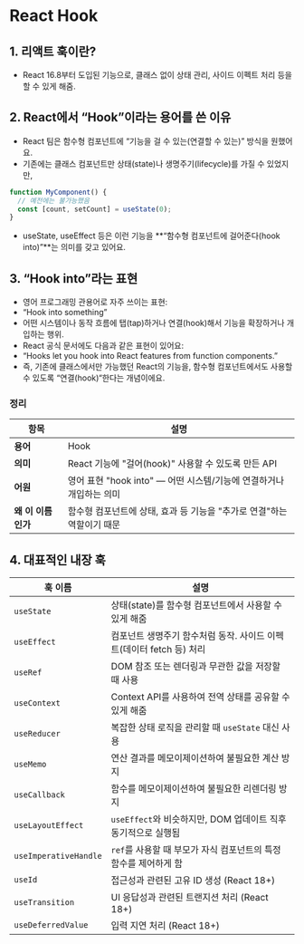 # React Hook


## 1. 리액트 훅이란?
- React 16.8부터 도입된 기능으로, 클래스 없이 상태 관리, 사이드 이펙트 처리 등을 할 수 있게 해줌.

## 2. React에서 “Hook”이라는 용어를 쓴 이유
- React 팀은 함수형 컴포넌트에 “기능을 걸 수 있는(연결할 수 있는)” 방식을 원했어요.
- 기존에는 클래스 컴포넌트만 상태(state)나 생명주기(lifecycle)를 가질 수 있었지만,
```jsx
function MyComponent() {
  // 예전에는 불가능했음
  const [count, setCount] = useState(0);
}
```
- useState, useEffect 등은 이런 기능을 **“함수형 컴포넌트에 걸어준다(hook into)”**는 의미를 갖고 있어요.


## 3. “Hook into”라는 표현

- 영어 프로그래밍 관용어로 자주 쓰이는 표현:
- “Hook into something”
- 어떤 시스템이나 동작 흐름에 탭(tap)하거나 연결(hook)해서 기능을 확장하거나 개입하는 행위.
- React 공식 문서에도 다음과 같은 표현이 있어요:
- “Hooks let you hook into React features from function components.”
- 즉, 기존에 클래스에서만 가능했던 React의 기능을, 함수형 컴포넌트에서도 사용할 수 있도록 “연결(hook)“한다는 개념이에요.
### 정리
| 항목               | 설명 |
|--------------------|------|
| **용어**           | Hook |
| **의미**           | React 기능에 "걸어(hook)" 사용할 수 있도록 만든 API |
| **어원**           | 영어 표현 "hook into" — 어떤 시스템/기능에 연결하거나 개입하는 의미 |
| **왜 이 이름인가** | 함수형 컴포넌트에 상태, 효과 등 기능을 "추가로 연결"하는 역할이기 때문 |


## 4. 대표적인 내장 훅
| 훅 이름          | 설명                                                                 |
|------------------|----------------------------------------------------------------------|
| `useState`       | 상태(state)를 함수형 컴포넌트에서 사용할 수 있게 해줌                |
| `useEffect`      | 컴포넌트 생명주기 함수처럼 동작. 사이드 이펙트(데이터 fetch 등) 처리 |
| `useRef`         | DOM 참조 또는 렌더링과 무관한 값을 저장할 때 사용                    |
| `useContext`     | Context API를 사용하여 전역 상태를 공유할 수 있게 해줌               |
| `useReducer`     | 복잡한 상태 로직을 관리할 때 `useState` 대신 사용                    |
| `useMemo`        | 연산 결과를 메모이제이션하여 불필요한 계산 방지                      |
| `useCallback`    | 함수를 메모이제이션하여 불필요한 리렌더링 방지                        |
| `useLayoutEffect`| `useEffect`와 비슷하지만, DOM 업데이트 직후 동기적으로 실행됨         |
| `useImperativeHandle` | `ref`를 사용할 때 부모가 자식 컴포넌트의 특정 함수를 제어하게 함 |
| `useId`          | 접근성과 관련된 고유 ID 생성 (React 18+)                             |
| `useTransition`  | UI 응답성과 관련된 트랜지션 처리 (React 18+)                         |
| `useDeferredValue` | 입력 지연 처리 (React 18+)                                           |
